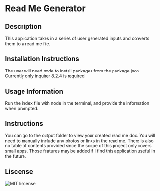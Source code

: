
  # Read Me Generator 

  ## Description 

 This application takes in a series of user generated inputs and converts them
 to a read me file. 

  ## Installation Instructions 

  The user will need node to install packages from the package.json. Currently only inquirer 8.2.4 is required

  ## Usage Information 

  Run the index file with node in the terminal, and provide the information when prompted. 


  ## Instructions 

  You can go to the output folder to view your created read me doc. You will need to manually include any photos or links in the read me. There is also no table of contents provided since the scope of this project only covers small apps. Those features may be added if I find this application useful in the future. 

  ## Liscense 

  ![MIT liscense](https://img.shields.io/badge/MIT-Liscence-green) 

  